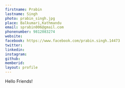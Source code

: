 ```yaml
---
firstname: Prabin 
lastname: Singh 
photo: prabin_singh.jpg 
place: Balkumari,Kathmandu 
email: sprabin006@gmail.com 
phonenumber: 9812083274 
website: 
facebook: https://www.facebook.com/prabin.singh.14473 
twitter: 
linkedin: 
instagram: 
github: 
memberid:
layout: profile
---
```


Hello Friends!